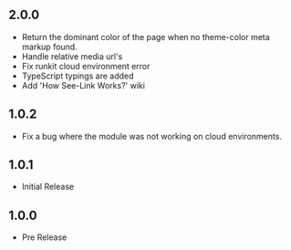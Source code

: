 ## 2.0.0

* Return the dominant color of the page when no theme-color meta markup found.
* Handle relative media url's
* Fix runkit cloud environment error
* TypeScript typings are added
* Add 'How See-Link Works?' wiki 

## 1.0.2

* Fix a bug where the module was not working on cloud environments.

## 1.0.1

* Initial Release

## 1.0.0

* Pre Release